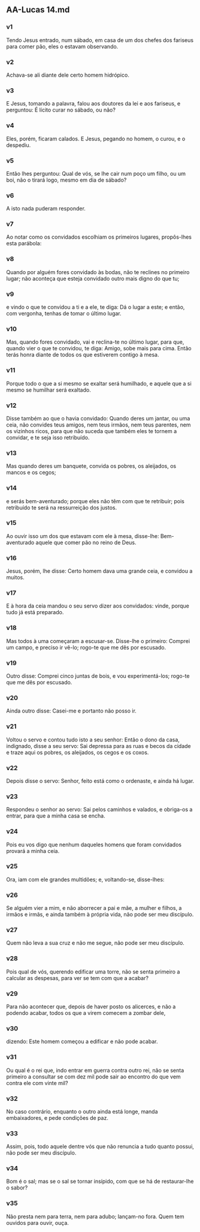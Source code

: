 ## AA-Lucas 14.md
### v1
 Tendo Jesus entrado, num sábado, em casa de um dos chefes dos fariseus para comer pão, eles o estavam observando.
### v2
 Achava-se ali diante dele certo homem hidrópico.
### v3
 E Jesus, tomando a palavra, falou aos doutores da lei e aos fariseus, e perguntou: É lícito curar no sábado, ou não?
### v4
 Eles, porém, ficaram calados. E Jesus, pegando no homem, o curou, e o despediu.
### v5
 Então lhes perguntou: Qual de vós, se lhe cair num poço um filho, ou um boi, não o tirará logo, mesmo em dia de sábado?
### v6
 A isto nada puderam responder.
### v7
 Ao notar como os convidados escolhiam os primeiros lugares, propôs-lhes esta parábola:
### v8
 Quando por alguém fores convidado às bodas, não te reclines no primeiro lugar; não aconteça que esteja convidado outro mais digno do que tu;
### v9
 e vindo o que te convidou a ti e a ele, te diga: Dá o lugar a este; e então, com vergonha, tenhas de tomar o último lugar.
### v10
 Mas, quando fores convidado, vai e reclina-te no último lugar, para que, quando vier o que te convidou, te diga: Amigo, sobe mais para cima. Então terás honra diante de todos os que estiverem contigo à mesa.
### v11
 Porque todo o que a si mesmo se exaltar será humilhado, e aquele que a si mesmo se humilhar será exaltado.
### v12
 Disse também ao que o havia convidado: Quando deres um jantar, ou uma ceia, não convides teus amigos, nem teus irmãos, nem teus parentes, nem os vizinhos ricos, para que não suceda que também eles te tornem a convidar, e te seja isso retribuído.
### v13
 Mas quando deres um banquete, convida os pobres, os aleijados, os mancos e os cegos;
### v14
 e serás bem-aventurado; porque eles não têm com que te retribuir; pois retribuído te será na ressurreição dos justos.
### v15
 Ao ouvir isso um dos que estavam com ele à mesa, disse-lhe: Bem-aventurado aquele que comer pão no reino de Deus.
### v16
 Jesus, porém, lhe disse: Certo homem dava uma grande ceia, e convidou a muitos.
### v17
 E à hora da ceia mandou o seu servo dizer aos convidados: vinde, porque tudo já está preparado.
### v18
 Mas todos à uma começaram a escusar-se. Disse-lhe o primeiro: Comprei um campo, e preciso ir vê-lo; rogo-te que me dês por escusado.
### v19
 Outro disse: Comprei cinco juntas de bois, e vou experimentá-los; rogo-te que me dês por escusado.
### v20
 Ainda outro disse: Casei-me e portanto não posso ir.
### v21
 Voltou o servo e contou tudo isto a seu senhor: Então o dono da casa, indignado, disse a seu servo: Sai depressa para as ruas e becos da cidade e traze aqui os pobres, os aleijados, os cegos e os coxos.
### v22
 Depois disse o servo: Senhor, feito está como o ordenaste, e ainda há lugar.
### v23
 Respondeu o senhor ao servo: Sai pelos caminhos e valados, e obriga-os a entrar, para que a minha casa se encha.
### v24
 Pois eu vos digo que nenhum daqueles homens que foram convidados provará a minha ceia.
### v25
 Ora, iam com ele grandes multidões; e, voltando-se, disse-lhes:
### v26
 Se alguém vier a mim, e não aborrecer a pai e mãe, a mulher e filhos, a irmãos e irmãs, e ainda também à própria vida, não pode ser meu discípulo.
### v27
 Quem não leva a sua cruz e não me segue, não pode ser meu discípulo.
### v28
 Pois qual de vós, querendo edificar uma torre, não se senta primeiro a calcular as despesas, para ver se tem com que a acabar?
### v29
 Para não acontecer que, depois de haver posto os alicerces, e não a podendo acabar, todos os que a virem comecem a zombar dele,
### v30
 dizendo: Este homem começou a edificar e não pode acabar.
### v31
 Ou qual é o rei que, indo entrar em guerra contra outro rei, não se senta primeiro a consultar se com dez mil pode sair ao encontro do que vem contra ele com vinte mil?
### v32
 No caso contrário, enquanto o outro ainda está longe, manda embaixadores, e pede condições de paz.
### v33
 Assim, pois, todo aquele dentre vós que não renuncia a tudo quanto possui, não pode ser meu discípulo.
### v34
 Bom é o sal; mas se o sal se tornar insípido, com que se há de restaurar-lhe o sabor?
### v35
 Não presta nem para terra, nem para adubo; lançam-no fora. Quem tem ouvidos para ouvir, ouça.
